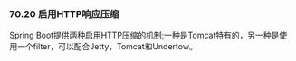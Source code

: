 ### 70.20 启用HTTP响应压缩

Spring Boot提供两种启用HTTP压缩的机制;一种是Tomcat特有的，另一种是使用一个filter，可以配合Jetty，Tomcat和Undertow。
